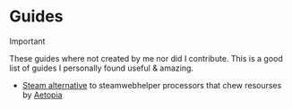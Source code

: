 # Guides

> [!IMPORTANT]
These guides where not created by me nor did I contribute. This is a good list of guides I personally found useful & amazing.

- [Steam alternative](https://github.com/Aetopia/NoSteamWebHelper) to steamwebhelper processors that chew resourses by [Aetopia](https://github.com/Aetopia)














